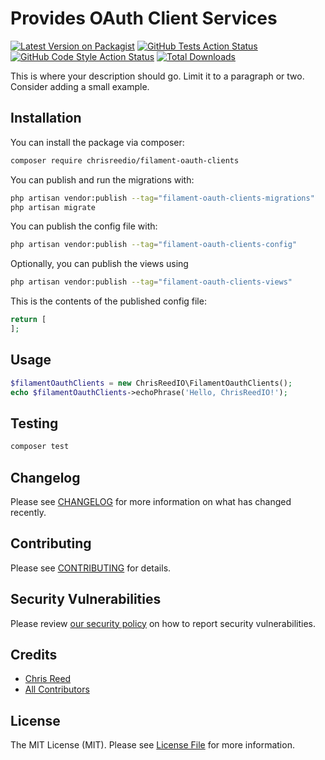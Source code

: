 # Provides OAuth Client Services

[![Latest Version on Packagist](https://img.shields.io/packagist/v/chrisreedio/filament-oauth-clients.svg?style=flat-square)](https://packagist.org/packages/chrisreedio/filament-oauth-clients)
[![GitHub Tests Action Status](https://img.shields.io/github/actions/workflow/status/chrisreedio/filament-oauth-clients/run-tests.yml?branch=main&label=tests&style=flat-square)](https://github.com/chrisreedio/filament-oauth-clients/actions?query=workflow%3Arun-tests+branch%3Amain)
[![GitHub Code Style Action Status](https://img.shields.io/github/actions/workflow/status/chrisreedio/filament-oauth-clients/fix-php-code-style-issues.yml?branch=main&label=code%20style&style=flat-square)](https://github.com/chrisreedio/filament-oauth-clients/actions?query=workflow%3A"Fix+PHP+code+styling"+branch%3Amain)
[![Total Downloads](https://img.shields.io/packagist/dt/chrisreedio/filament-oauth-clients.svg?style=flat-square)](https://packagist.org/packages/chrisreedio/filament-oauth-clients)



This is where your description should go. Limit it to a paragraph or two. Consider adding a small example.

## Installation

You can install the package via composer:

```bash
composer require chrisreedio/filament-oauth-clients
```

You can publish and run the migrations with:

```bash
php artisan vendor:publish --tag="filament-oauth-clients-migrations"
php artisan migrate
```

You can publish the config file with:

```bash
php artisan vendor:publish --tag="filament-oauth-clients-config"
```

Optionally, you can publish the views using

```bash
php artisan vendor:publish --tag="filament-oauth-clients-views"
```

This is the contents of the published config file:

```php
return [
];
```

## Usage

```php
$filamentOauthClients = new ChrisReedIO\FilamentOauthClients();
echo $filamentOauthClients->echoPhrase('Hello, ChrisReedIO!');
```

## Testing

```bash
composer test
```

## Changelog

Please see [CHANGELOG](CHANGELOG.md) for more information on what has changed recently.

## Contributing

Please see [CONTRIBUTING](.github/CONTRIBUTING.md) for details.

## Security Vulnerabilities

Please review [our security policy](../../security/policy) on how to report security vulnerabilities.

## Credits

- [Chris Reed](https://github.com/chrisreedio)
- [All Contributors](../../contributors)

## License

The MIT License (MIT). Please see [License File](LICENSE.md) for more information.

